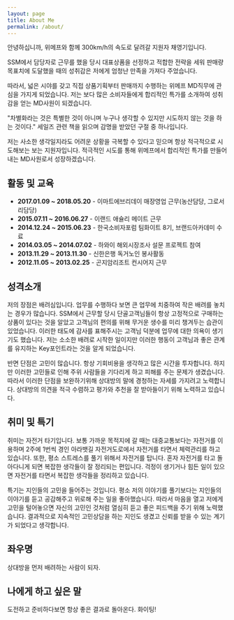 ```yaml
---
layout: page
title: About Me
permalink: /about/
---
```


안녕하십니까, 위메프와 함께 300km/h의 속도로 달려갈 지원자 채영기입니다.

SSM에서 담당자로 근무를 했을 당시 대표상품을 선정하고 적합한 전략을 세워 판매량 목표치에 도달했을 때의 성취감은 저에게 엄청난 만족을 가져다 주었습니다.

따라서, 넓은 시야를 갖고 직접 상품기획부터 판매까지 수행하는 위메프 MD직무에 관심을 가지게 되었습니다. 저는 보다 많은 소비자들에게 합리적인 특가를 소개하여 성취감을 얻는 MD사원이 되겠습니다.

"차별화라는 것은 특별한 것이 아니며 누구나 생각할 수 있지만 시도하지 않는 것을 하는 것이다." 세일즈 관련 책을 읽으며 감명을 받았던 구절 중 하나입니다.

 저는 사소한 생각일지라도 어려운 상황을 극복할 수 있다고 믿으며 항상 적극적으로 시도해보는 보는 지원자입니다.
적극적인 시도를 통해 위메프에서 합리적인 특가를 만들어 내는 MD사원로서 성장하겠습니다.


## 활동 및 교육

* **2017.01.09 ~ 2018.05.20** - 이마트에브리데이 매장영업 근무(농산담당, 그로서리담당)
* **2015.07.11 ~ 2016.06.27** - 이랜드 애슐리 메이트 근무
* **2014.12.24 ~ 2015.06.23** - 한국소비자포럼 팀화이트 8기, 브랜드아카데미 수료
* **2014.03.05 ~ 2014.07.02** - 하와이 해외시장조사 설문 프로젝트 참여
* **2013.11.29 ~ 2013.11.30** - 신한은행 독거노인 봉사활동
* **2012.11.05 ~ 2013.02.25** - 곤지암리조트 컨시어지 근무

## 성격소개
저의 장점은 배려심입니다. 업무를 수행하다 보면 큰 업무에 치중하여 작은 배려를 놓치는 경우가 많습니다. SSM에서 근무할 당시 단골고객님들이 항상 고정적으로 구매하는 상품이 있다는 것을 알았고 고객님의 편의를 위해 무거운 생수를 미리 챙겨두는 습관이 있었습니다. 이러한 태도에 감사를 표해주시는 고객님 덕분에 업무에 대한 의욕이 생기기도 했습니다. 저는 소소한 배려로 시작한 일이지만 이러한 행동이 고객님과 좋은 관계를 유지하는 Key포인트라는 것을 알게 되었습니다.

반면 단점은 고민이 많습니다. 항상 기회비용을 생각하고 많은 시간을 투자합니다. 하지만 이러한 고민들로 인해 주위 사람들을 기다리게 하고 피해를 주는 문제가 생겼습니다.
따라서 이러한 단점을 보완하기위해 상대방의 말에 경청하는 자세를 가지려고 노력합니다. 상대방의 의견을 적극 수렴하고 평가와 추천을 잘 받아들이기 위해 노력하고 있습니다.

## 취미 및 특기
취미는 자전거 타기입니다. 보통 가까운 목적지에 갈 때는 대중교통보다는 자전거를 이용하며 2주에 1번씩 경인 아라뱃길 자전거도로에서 자전거를 타면서 체력관리를 하고 있습니다.
또한, 평소 스트레스를 풀기 위해서 자전거를 탑니다. 혼자 자전거를 타고 돌아다니게 되면 복잡한 생각들이 잘 정리되는 편입니다. 걱정이 생기거나 힘든 일이 있으면 자전거를 타면서 복잡한 생각들을 정리하고 있습니다.

특기는 지인들의 고민을 들어주는 것입니다. 평소 저의 이야기를 풀기보다는 지인들의 이야기를 듣고 공감해주고 위로해 주는 일을 좋아했습니다. 따라서 마음을 열고 저에게 고민을 털어놓으면 자신의 고민인 것처럼 열심히 듣고 좋은 피드백을 주기 위해 노력했습니다. 결과적으로 지속적인 고민상담을 하는 지인도 생겼고 신뢰를 받을 수 있는 계기가 되었다고 생각합니다.

## 좌우명
상대방을 먼저 배려하는 사람이 되자.

## 나에게 하고 싶은 말
도전하고 준비하다보면 항상 좋은 결과로 돌아온다. 화이팅!
